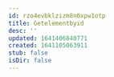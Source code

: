 ```yaml
---
id: rzo4evbklzizm8n0xpw1otp
title: Getelementbyid
desc: ''
updated: 1641406840771
created: 1641105063911
stub: false
isDir: false
---
```



